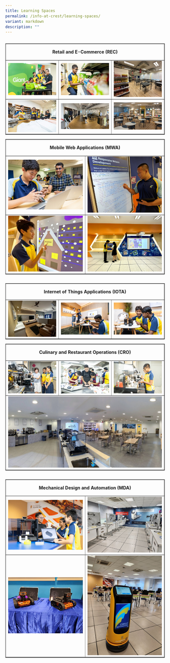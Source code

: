 ```yaml
---
title: Learning Spaces
permalink: /info-at-crest/learning-spaces/
variant: markdown
description: ""
---
```

<table cellspacing="0" cellpadding="0" border="1" align="right">
	<tbody>
		<tr>
			<td style="width:623px;" colspan="3">
				<p align="center"><b>Retail and E-Commerce (REC)</b></p>
			</td>
		</tr>
		<tr>
			<td style="width:800px;">
			<img src="/images/facilities_rec1.jpg">
			</td><td style="width:800px;">
			<img src="/images/facilities_rec2.jpg">
			</td><td style="width:800px;">
			<img src="/images/facilities_rec3.jpg">
		</td></tr>
		<tr>
			<td style="width:800px;">
			<img src="/images/facilities_rec4.jpg">
			</td><td style="width:800px;">
			<img src="/images/facilities_rec5.jpg">
			</td><td style="width:800px;">
			<img src="/images/facilities_rec6.jpg">
		</td></tr>
	</tbody>
</table>

<table cellspacing="0" cellpadding="0" border="1">
	<tbody>
		<tr>
			<td style="width:623px;" colspan="2">
				<p align="center"><b>Mobile Web Applications (MWA)</b></p>
			</td>
		</tr>
		<tr>
			<td style="width:800px;">
			<img src="/images/facilities_mwa1.jpg">
			</td><td style="width:800px;">
			<img src="/images/facilities_mwa2.jpg">
		</td></tr>
		<tr>
			<td style="width:800px;">
			<img src="/images/facilities_mwa3.jpg">
			</td><td style="width:800px;">
			<img src="/images/facilities_mwa4.jpg">
		</td></tr>
	</tbody>
</table>


<table cellspacing="0" cellpadding="0" border="1" align="right">
	<tbody>
		<tr>
			<td style="width:623px;" colspan="3">
				<p align="center"><b>Internet of Things Applications (IOTA)</b></p>
			</td>
		</tr>
		<tr>
			<td style="width:800px;">
			<img src="/images/facilities_iota1.jpg">
			</td><td style="width:800px;">
			<img src="/images/facilities_iota2.jpg">
			</td><td style="width:800px;">
			<img src="/images/facilities_iota3.jpg">
		</td></tr>
	</tbody>
</table>


<table cellspacing="0" cellpadding="0" border="1" align="center">
	<tbody>
		<tr>
			<td style="width:623px;" colspan="3">
			<p align="center"><b>Culinary and Restaurant Operations (CRO)</b></p>
			</td>
		</tr>
	<tr>
	</tr><tr>
			<td style="width:800px;">
			<img src="/images/facilities_cro1.jpg">
			</td><td style="width:800px;">
			<img src="/images/facilities_cro2.jpg">
			</td><td style="width:800px;">
			<img src="/images/facilities_cro3.jpg">
		</td></tr>
		<tr>
			<td style="width:623px;" colspan="3">
<img src="/images/facilities_cro4.jpg">
		</td></tr>
	</tbody>
</table>



<table cellspacing="0" cellpadding="0" border="1" align="right">
	<tbody>
		<tr>
			<td style="width:623px;" colspan="3">
			<p align="center"><b>Mechanical Design and Automation (MDA)</b></p>
			</td>
		</tr>
		<tr>
			<td style="width:800px;">
			<img src="/images/facilities_mda1.jpg">
			</td><td style="width:800px;">
			<img src="/images/facilities_mda3.jpg">
		</td></tr>
		<tr>
			<td style="width:800px;">
			<img src="/images/facilities_mda4.jpg">
			</td><td style="width:800px;">
			<img src="/images/facilities_mda2.jpg">
		</td></tr>
	</tbody>
</table>